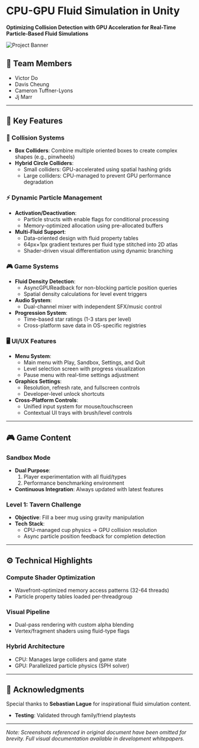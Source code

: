 # CPU-GPU Fluid Simulation in Unity  
**Optimizing Collision Detection with GPU Acceleration for Real-Time Particle-Based Fluid Simulations**  

![Project Banner](https://github.com/user-attachments/assets/516de58e-c79b-4065-b4ed-0b03a61b7f06)  

## 👥 Team Members
- Victor Do  
- Davis Cheung  
- Cameron Tuffner-Lyons  
- Jj Marr  

---

## 🚀 Key Features  

### 🧊 Collision Systems  
- **Box Colliders**: Combine multiple oriented boxes to create complex shapes (e.g., pinwheels)  
- **Hybrid Circle Colliders**:  
  - Small colliders: GPU-accelerated using spatial hashing grids  
  - Large colliders: CPU-managed to prevent GPU performance degradation  

### ⚡ Dynamic Particle Management  
- **Activation/Deactivation**:  
  - Particle structs with enable flags for conditional processing  
  - Memory-optimized allocation using pre-allocated buffers  
- **Multi-Fluid Support**:  
  - Data-oriented design with fluid property tables  
  - 64px×1px gradient textures per fluid type stitched into 2D atlas  
  - Shader-driven visual differentiation using dynamic branching  

### 🎮 Game Systems  
- **Fluid Density Detection**:  
  - AsyncGPUReadback for non-blocking particle position queries  
  - Spatial density calculations for level event triggers  
- **Audio System**:  
  - Dual-channel mixer with independent SFX/music control  
- **Progression System**:  
  - Time-based star ratings (1-3 stars per level)  
  - Cross-platform save data in OS-specific registries  

### 🖥️ UI/UX Features  
- **Menu System**:  
  - Main menu with Play, Sandbox, Settings, and Quit  
  - Level selection screen with progress visualization  
  - Pause menu with real-time settings adjustment  
- **Graphics Settings**:  
  - Resolution, refresh rate, and fullscreen controls  
  - Developer-level unlock shortcuts  
- **Cross-Platform Controls**:  
  - Unified input system for mouse/touchscreen  
  - Contextual UI trays with brush/level controls  

---

## 🎮 Game Content  

### Sandbox Mode  
- **Dual Purpose**:  
  1. Player experimentation with all fluid/types  
  2. Performance benchmarking environment  
- **Continuous Integration**: Always updated with latest features
  
### Level 1: Tavern Challenge  
- **Objective**: Fill a beer mug using gravity manipulation  
- **Tech Stack**:  
  - CPU-managed cup physics → GPU collision resolution  
  - Async particle position feedback for completion detection  

---

## ⚙️ Technical Highlights  

### Compute Shader Optimization  
- Wavefront-optimized memory access patterns (32-64 threads)  
- Particle property tables loaded per-threadgroup  

### Visual Pipeline  
- Dual-pass rendering with custom alpha blending  
- Vertex/fragment shaders using fluid-type flags  

### Hybrid Architecture  
- CPU: Manages large colliders and game state  
- GPU: Parallelized particle physics (SPH solver)  

---

## 🙏 Acknowledgments  
Special thanks to **Sebastian Lague** for inspirational fluid simulation content.
- **Testing**: Validated through family/friend playtests  
---

*Note: Screenshots referenced in original document have been omitted for brevity. Full visual documentation available in development whitepapers.*
